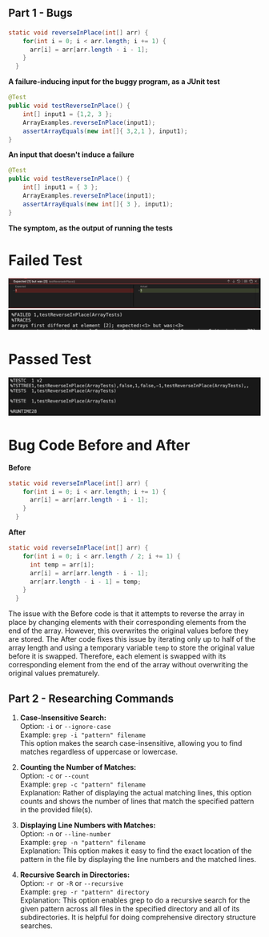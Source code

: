 ## Part 1 - Bugs

```java
static void reverseInPlace(int[] arr) {
    for(int i = 0; i < arr.length; i += 1) {
      arr[i] = arr[arr.length - i - 1];
    }
  }
```

**A failure-inducing input for the buggy program, as a JUnit test**

```java
@Test 
public void testReverseInPlace() {
    int[] input1 = {1,2, 3 };
    ArrayExamples.reverseInPlace(input1);
    assertArrayEquals(new int[]{ 3,2,1 }, input1);
}
```

**An input that doesn't induce a failure**

```java
@Test 
public void testReverseInPlace() {
    int[] input1 = { 3 };
    ArrayExamples.reverseInPlace(input1);
    assertArrayEquals(new int[]{ 3 }, input1);
}
```

**The symptom, as the output of running the tests**

# Failed Test
![Image](InputFail.png)
![Image](InputFail1.png)
# Passed Test
![Image](InputPass.png)

# Bug Code Before and After
**Before**
```java
static void reverseInPlace(int[] arr) {
    for(int i = 0; i < arr.length; i += 1) {
      arr[i] = arr[arr.length - i - 1];
    }
  }
```
**After**
```java
static void reverseInPlace(int[] arr) {
    for(int i = 0; i < arr.length / 2; i += 1) {
      int temp = arr[i];
      arr[i] = arr[arr.length - i - 1];
      arr[arr.length - i - 1] = temp;
    }
  }
```
The issue with the Before code is that it attempts to reverse the array in place by changing elements with their corresponding elements from 
the end of the array. However, this overwrites the original values before they are stored. The After code fixes this issue by iterating only 
up to half of the array length and using a temporary variable `temp` to store the original value before it is swapped. Therefore, each 
element is swapped with its corresponding element from the end of the array without overwriting the original values prematurely.

## Part 2 - Researching Commands

1. **Case-Insensitive Search:**  
Option: `-i` or `--ignore-case`
<br>Example: `grep -i "pattern" filename`
<br>This option makes the search case-insensitive, allowing you to find matches regardless of uppercase or lowercase.

2. **Counting the Number of Matches:**
<br>Option: `-c` or `--count`
<br>Example: `grep -c "pattern" filename`
<br>Explanation: Rather of displaying the actual matching lines, this option counts and shows the number of lines that match the specified 
pattern in the provided file(s).

3. **Displaying Line Numbers with Matches:**
<br>Option: `-n` or `--line-number`
<br>Example: `grep -n "pattern" filename`
<br>Explanation: This option makes it easy to find the exact location of the pattern in the file by displaying the line numbers and the matched
lines.

4. **Recursive Search in Directories:**
<br>Option: `-r `or `-R` or `--recursive`
<br>Example: `grep -r "pattern" directory`
<br>Explanation: This option enables grep to do a recursive search for the given pattern across all files in the specified directory and all of its subdirectories. It is helpful for doing comprehensive directory structure searches.
